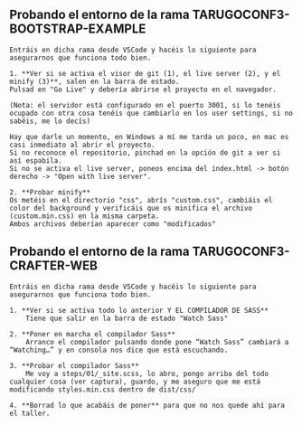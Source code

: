 ## **Probando el entorno de la rama TARUGOCONF3-BOOTSTRAP-EXAMPLE**
	Entráis en dicha rama desde VSCode y hacéis lo siguiente para asegurarnos que funciona todo bien.

	1. **Ver si se activa el visor de git (1), el live server (2), y el minify (3)**, salen en la barra de estado.
	Pulsad en "Go Live" y debería abrirse el proyecto en el navegador.

	(Nota: el servidor está configurado en el puerto 3001, si lo tenéis ocupado con otra cosa tenéis que cambiarlo en los user settings, si no sabéis, me lo decís)

	Hay que darle un momento, en Windows a mí me tarda un poco, en mac es casi inmediato al abrir el proyecto.
	Si no reconoce el repositorio, pinchad en la opción de git a ver si así espabila.
	Si no se activa el live server, poneos encima del index.html -> botón derecho -> "Open with live server".

	2. **Probar minify**
	Os metéis en el directorio "css", abrís "custom.css", cambiáis el color del background y verificáis que os minifica el archivo (custom.min.css) en la misma carpeta.
	Ambos archivos deberían aparecer como "modificados"

## **Probando el entorno de la rama TARUGOCONF3-CRAFTER-WEB**
	Entráis en dicha rama desde VSCode y hacéis lo siguiente para asegurarnos que funciona todo bien.

	1. **Ver si se activa todo lo anterior Y EL COMPILADOR DE SASS**
		Tiene que salir en la barra de estado "Watch Sass"

	2. **Poner en marcha el compilador Sass**
		Arranco el compilador pulsando donde pone “Watch Sass” cambiará a “Watching…” y en consola nos dice que está escuchando.

	3. **Probar el compilador Sass**
		Me voy a steps/01/_site.scss, lo abro, pongo arriba del todo cualquier cosa (ver captura), guardo, y me aseguro que me está modificando styles.min.css dentro de dist/css/

	4. **Borrad lo que acabáis de poner** para que no nos quede ahí para el taller.

